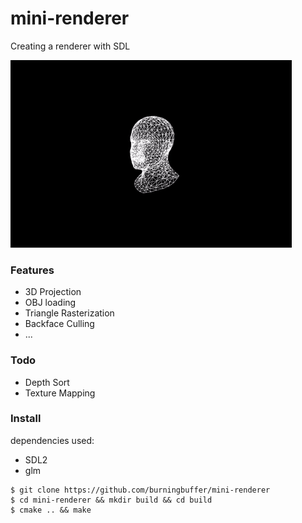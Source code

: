 # mini-renderer
Creating a renderer with SDL

<img src="https://github.com/burningbuffer/mini-renderer/raw/master/media/head.gif" width="450">

### Features
- 3D Projection
- OBJ loading
- Triangle Rasterization
- Backface Culling
- ...

### Todo
- Depth Sort
- Texture Mapping

### Install

dependencies used:
- SDL2
- glm


~~~{.bash}
$ git clone https://github.com/burningbuffer/mini-renderer
$ cd mini-renderer && mkdir build && cd build
$ cmake .. && make
~~~
